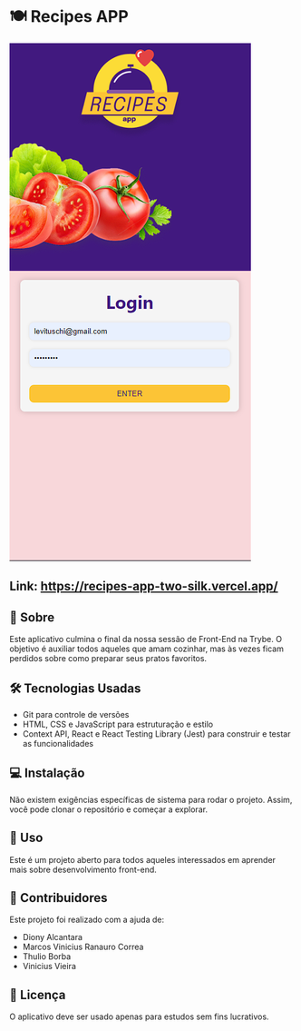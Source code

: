 # 🍽️ Recipes APP
![Screenshot](Screenshot.png)

## Link: https://recipes-app-two-silk.vercel.app/

## 📖 Sobre
Este aplicativo culmina o final da nossa sessão de Front-End na Trybe. O objetivo é auxiliar todos aqueles que amam cozinhar, mas às vezes ficam perdidos sobre como preparar seus pratos favoritos.

## 🛠️ Tecnologias Usadas
- Git para controle de versões
- HTML, CSS e JavaScript para estruturação e estilo
- Context API, React e React Testing Library (Jest) para construir e testar as funcionalidades

## 💻 Instalação
Não existem exigências específicas de sistema para rodar o projeto. Assim, você pode clonar o repositório e começar a explorar.

## 🚀 Uso
Este é um projeto aberto para todos aqueles interessados em aprender mais sobre desenvolvimento front-end.

## 👥 Contribuidores
Este projeto foi realizado com a ajuda de:
- Diony Alcantara
- Marcos Vinicius Ranauro Correa
- Thulio Borba
- Vinicius Vieira

## 📜 Licença
O aplicativo deve ser usado apenas para estudos sem fins lucrativos.
